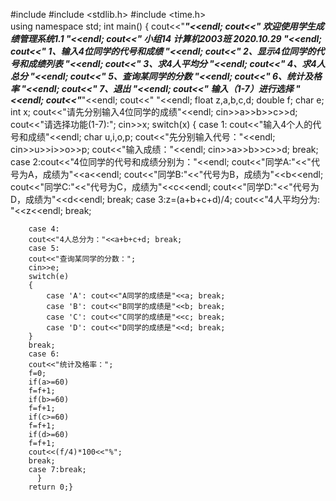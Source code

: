 #include <iostream>
#include <stdlib.h> 
#include <time.h>  
using namespace std;
int main() 
{
   cout<<"************************************************"<<endl;
   cout<<"*        欢迎使用学生成绩管理系统1.1           *"<<endl;
   cout<<"*        小组14   计算机2003班 2020.10.29      *"<<endl;
   cout<<"*        1、输入4位同学的代号和成绩            *"<<endl;
   cout<<"*        2、显示4位同学的代号和成绩列表        *"<<endl;
   cout<<"*        3、求4人平均分                        *"<<endl;
   cout<<"*        4、求4人总分                          *"<<endl;
   cout<<"*        5、查询某同学的分数                   *"<<endl;
   cout<<"*        6、统计及格率                         *"<<endl;
   cout<<"*        7、退出                               *"<<endl;
   cout<<"*        输入（1-7）进行选择                   *"<<endl;
   cout<<"************************************************"<<endl;
   cout<<"     "<<endl;
   float z,a,b,c,d;
   double f;
   char e;
   int x;
cout<<"请先分别输入4位同学的成绩"<<endl;
cin>>a>>b>>c>>d;
cout<<"请选择功能(1-7):";
cin>>x; 
 switch(x)
 {
	case 1:
	cout<<"输入4个人的代号和成绩"<<endl;
    char u,i,o,p;
    cout<<"先分别输入代号："<<endl;
	cin>>u>>i>>o>>p;
	cout<<"输入成绩："<<endl;
	cin>>a>>b>>c>>d;
	break;
	case 2:cout<<"4位同学的代号和成绩分别为："<<endl;
		       cout<<"同学A:"<<"代号为A，成绩为"<<a<<endl; 
		       cout<<"同学B:"<<"代号为B，成绩为"<<b<<endl; 
		       cout<<"同学C:"<<"代号为C，成绩为"<<c<<endl; 
		       cout<<"同学D:"<<"代号为D，成绩为"<<d<<endl; 
		       break;
          case 3:z=(a+b+c+d)/4;
		       cout<<"4人平均分为: "<<z<<endl;
		       break;

		case 4: 
		cout<<"4人总分为："<<a+b+c+d; break;
		case 5: 
		cout<<"查询某同学的分数：";
		cin>>e;
		switch(e)
		{
			case 'A': cout<<"A同学的成绩是"<<a; break;
			case 'B': cout<<"B同学的成绩是"<<b; break;
			case 'C': cout<<"C同学的成绩是"<<c; break;
			case 'D': cout<<"D同学的成绩是"<<d; break;
		}
		break;
		case 6: 
		cout<<"统计及格率：";
		f=0;
		if(a>=60)
		f=f+1;
		if(b>=60)
		f=f+1;
		if(c>=60)
		f=f+1;
		if(d>=60)
		f=f+1;
		cout<<(f/4)*100<<"%";
		break;
	    case 7:break;
		  }
        return 0;}

